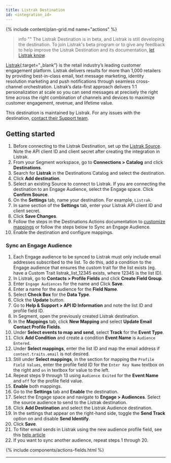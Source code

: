 ```yaml
---
title: Listrak Destination
id: <integration_id>
---
```


{% include content/plan-grid.md name="actions" %}

> info ""
> The Listrak Destination is in beta, and Listrak is still developing the destination. To join Listrak's beta program or to give any feedback to help improve the Listrak Destination and its documentation, [let Listrak know](mailto:support@listrak.com).

[Listrak](https://www.listrak.com/?utm_source=segmentio&utm_medium=docs&utm_campaign=partners){:target="_blank”} is the retail industry’s leading customer engagement platform. Listrak delivers results for more than 1,000 retailers by providing best-in-class email, text message marketing, identity resolution marketing and push notifications through seamless cross-channel orchestration. Listrak’s data-first approach delivers 1:1 personalization at scale so you can send messages at precisely the right time across the right combination of channels and devices to maximize customer engagement, revenue, and lifetime value.

This destination is maintained by Listrak. For any issues with the destination, [contact their Support team](mailto:support@listrak.com).

## Getting started

1. Before connecting to the Listrak Destination, set up the [Listrak Source](/docs/connections/sources/catalog/cloud-apps/listrak/). Note the API client ID and client secret after creating the integration in Listrak.
2. From your Segment workspace, go to **Connections > Catalog** and click **Destinations**.
3. Search for **Listrak** in the Destinations Catalog and select the destination.
4. Click **Add destination**.
5. Select an existing Source to connect to Listrak. If you are connecting the destination to an Engage Audience, select the Engage space. Click **Confirm Source**.
6. On the **Settings** tab, name your destination. For example, `Listrak`.
7. In same section of the **Settings** tab, enter your Listrak API client ID and client secret.
8. Click **Save Changes**.
9. Follow the steps in the Destinations Actions documentation to [customize mappings](/docs/connections/destinations/actions/#customize-mappings) or follow the steps below to Sync an Engage Audience.
10. Enable the destination and configure mappings.

### Sync an Engage Audience

1. Each Engage audience to be synced to Listrak must only include email addresses subscribed to the list. To do this, add a condition to the Engage audience that ensures the custom trait for the list exists (eg. have a Custom Trait listrak_list_12345 exists, where 12345 is the list ID).
2. In Listrak, go to **Contacts > Profile Fields** and click **Create Field Group**. 
3. Enter `Engage Audiences` for the name and Click **Save**.
4. Enter a name for the audience for the **Field Name**.
5. Select **Check Box** for the **Data Type**.
6. Click the **Update** button.
7. Go to **Help & Support > API ID Information** and note the list ID and profile field ID.
8. In Segment, open the previously created Listrak destination.
9. In the **Mappings** tab, click **New Mapping** and select **Update Email Contact Profile Fields**.
10. Under **Select events to map and send**, select **Track** for the **Event Type**.  
11. Click **Add Condition** and create a condition **Event Name** is `Audience Entered`.
12. Under **Select mappings**, enter the list ID and map the email address if `context.traits.email` is not desired.
13. Still under **Select mappings**, in the section for mapping the `Profile Field Values`, enter the profile field ID for the `Enter Key Name` textbox on the right and `on` in textbox for value to the left.
14. Repeat steps 9 through 13 using `Audience Exited` for the **Event Name** and `off` for the profile field value.
15. **Enable** both mappings.
16. Go to the **Settings** tab and **Enable** the destination.
17. Select the Engage space and navigate to **Engage > Audiences**. Select the source audience to send to the Listrak destination.
18. Click **Add Destination** and select the Listrak Audience destination. 
19. In the settings that appear on the right-hand side, toggle the **Send Track** option on and disable **Send Identify**.
20. Click **Save**.
21. To filter email sends in Listrak using the new audience profile field, see this [help article](https://help.listrak.com/en/articles/3951597-introduction-to-building-filter-2-0-segments)
22. If you want to sync another audience, repeat steps 1 through 20.

{% include components/actions-fields.html %}

---